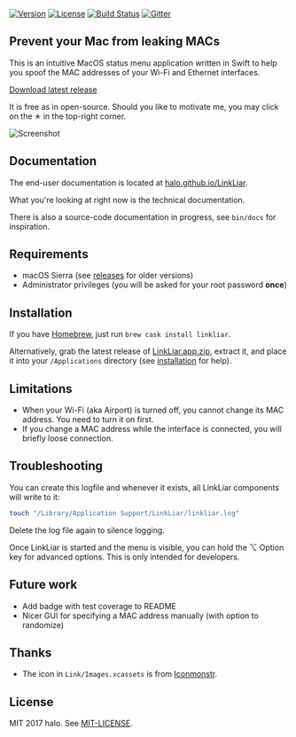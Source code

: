 [![Version](https://img.shields.io/github/release/halo/LinkLiar.svg?style=flat&label=version)](https://github.com/halo/LinkLiar/releases)
[![License](https://img.shields.io/badge/license-MIT-blue.svg?style=flat)](https://github.com/halo/LinkLiar/blob/master/LICENSE.md)
[![Build Status](https://travis-ci.org/halo/LinkLiar.svg?branch=master)](https://travis-ci.org/halo/LinkLiar)
[![Gitter](https://badges.gitter.im/Join%20Chat.svg)](https://gitter.im/halo/LinkLiar)

## Prevent your Mac from leaking MACs

This is an intuitive MacOS status menu application written in Swift to help you spoof the MAC addresses of your Wi-Fi and Ethernet interfaces.

[Download latest release](https://github.com/halo/LinkLiar/releases/latest)

It is free as in open-source. Should you like to motivate me, you may click on the ✭ in the top-right corner.

![Screenshot](https://cdn.rawgit.com/halo/LinkLiar/master/docs/screenshot_2.1.0.png)

## Documentation

The end-user documentation is located at [halo.github.io/LinkLiar](http://halo.github.io/LinkLiar).

What you're looking at right now is the technical documentation.

There is also a source-code documentation in progress, see `bin/docs` for inspiration.

## Requirements

* macOS Sierra (see [releases](https://github.com/halo/LinkLiar/releases) for older versions)
* Administrator privileges (you will be asked for your root password **once**)

## Installation

If you have [Homebrew](https://brew.sh), just run `brew cask install linkliar`.

Alternatively, grab the latest release of [LinkLiar.app.zip](https://github.com/halo/LinkLiar/releases/latest), extract it,
and place it into your `/Applications` directory (see [installation](http://halo.github.io/LinkLiar/installation.html) for help).

## Limitations

* When your Wi-Fi (aka Airport) is turned off, you cannot change its MAC address. You need to turn it on first.
* If you change a MAC address while the interface is connected, you will briefly loose connection.

## Troubleshooting

You can create this logfile and whenever it exists, all  LinkLiar components will write to it:

```bash
touch "/Library/Application Support/LinkLiar/linkliar.log"
```

Delete the log file again to silence logging.

Once LinkLiar is started and the menu is visible, you can hold the ⌥ Option key for advanced options. This is only intended for developers.

## Future work

* Add badge with test coverage to README
* Nicer GUI for specifying a MAC address manually (with option to randomize)

## Thanks

* The icon in `Link/Images.xcassets` is from [Iconmonstr](http://iconmonstr.com).

## License

MIT 2017 halo. See [MIT-LICENSE](https://github.com/halo/LinkLiar/blob/master/LICENSE.md).
